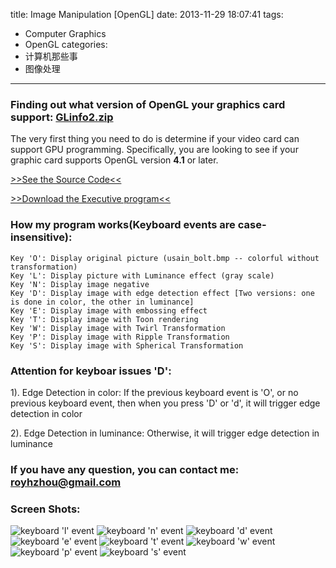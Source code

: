 title: Image Manipulation [OpenGL]
date: 2013-11-29 18:07:41
tags:
  - Computer Graphics
  - OpenGL
categories:
  - 计算机那些事
  - 图像处理
---

### Finding out what version of OpenGL your graphics card support: [GLinfo2.zip](/demo/ComputerGraphics/GLinfo2.zip)
The very first thing you need to do is determine if your video card can support GPU programming. Specifically, you are looking to see if your graphic card supports OpenGL version **4.1** or later.

[>>See the Source Code<<](https://github.com/zhouhao/CS543-Computer-Graphics-Course-Project/tree/master/HW5)

[>>Download the Executive program<<](/demo/ComputerGraphics/Image_Manipulation.zip)
<!-- more -->
### How my program works(Keyboard events are case-insensitive):
```
Key 'O': Display original picture (usain_bolt.bmp -- colorful without transformation)
Key 'L': Display picture with Luminance effect (gray scale)
Key 'N': Display image negative
Key 'D': Display image with edge detection effect [Two versions: one is done in color, the other in luminance]
Key 'E': Display image with embossing effect
Key 'T': Display image with Toon rendering
Key 'W': Display image with Twirl Transformation
Key 'P': Display image with Ripple Transformation
Key 'S': Display image with Spherical Transformation
```
### Attention for keyboar issues 'D':
1). Edge Detection in color:       If the previous keyboard event is 'O', or no previous keyboard event, then when you press 'D' or 'd', it will trigger edge detection in color

2). Edge Detection in luminance:   Otherwise, it will trigger edge detection in luminance

### If you have any question, you can contact me: <a href="mailto:royhzhou@gmail.com">royhzhou@gmail.com</a>

### Screen Shots:
![keyboard 'l' event](/img/blog/OpenGL/hw5/2.PNG "Luminance effect")
![keyboard 'n' event](/img/blog/OpenGL/hw5/3.PNG "negative effect")
![keyboard 'd' event](/img/blog/OpenGL/hw5/4.PNG "edge detection effect")
![keyboard 'e' event](/img/blog/OpenGL/hw5/5.PNG "embossing effect")
![keyboard 't' event](/img/blog/OpenGL/hw5/6.PNG "Toon rendering")
![keyboard 'w' event](/img/blog/OpenGL/hw5/7.PNG "Twirl Transformation")
![keyboard 'p' event](/img/blog/OpenGL/hw5/8.PNG "Ripple Transformation")
![keyboard 's' event](/img/blog/OpenGL/hw5/9.PNG "Spherical Transformation")
